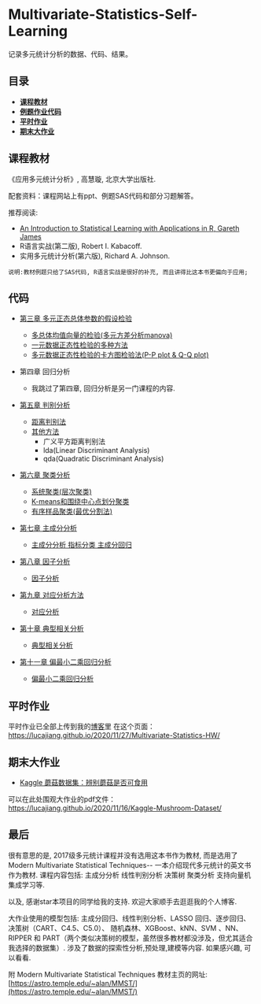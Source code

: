 # Multivariate-Statistics-Self-Learning

记录多元统计分析的数据、代码、结果。

## 目录
* [**课程教材**](#课程教材)
* [**例题作业代码**](#代码)
* [**平时作业**](#平时作业)
* [**期末大作业**](#期末大作业)


## 课程教材
《应用多元统计分析》, 高慧璇, 北京大学出版社.

配套资料：课程网站上有ppt、例题SAS代码和部分习题解答。

推荐阅读:
* [An Introduction to Statistical Learning
with Applications in R, Gareth James](
http://faculty.marshall.usc.edu/gareth-james/ISL/)
* R语言实战(第二版), Robert I. Kabacoff.
* 实用多元统计分析(第六版), Richard A. Johnson.
~~~
说明:教材例题只给了SAS代码, R语言实战是很好的补充, 而且讲得比这本书更偏向于应用;
~~~

## 代码
* [第三章 多元正态总体参数的假设检验](/chapter3) 
    * [多总体均值向量的检验(多元方差分析manova)](chapter3/hypothesis%20test%20for%20multivariable%20manova.R)
    * [一元数据正态性检验的多种方法](chapter3/hypothesis%20test%20for%20multivariable%20manova.R)
    * [多元数据正态性检验的卡方图检验法(P-P plot & Q-Q plot)](chapter3/hypothesis%20test%20for%20multivariable%20manova.R)


* 第四章 回归分析
  * 我跳过了第四章, 回归分析是另一门课程的内容.


* [第五章 判别分析](/chapter5)
    * [距离判别法](/chapter5/discriminant%20analysis_dist.R)
    * [其他方法](/chapter5/discriminant%20analysis_bayes_gendist_fisher.R)
      * 广义平方距离判别法
      * lda(Linear Discriminant Analysis)
      * qda(Quadratic Discriminant Analysis)


* [第六章 聚类分析](/chapter6)
  * [系统聚类(层次聚类)](chapter6/hierarchical%20agglomerative%20clustering.R)
  * [K-means和围绕中心点划分聚类](chapter6/kmeans%20pam.R)
  * [有序样品聚类(最优分割法)](chapter6/ordered%20clustering.R)


* [第七章 主成分分析](chapter7)
  * [主成分分析 指标分类 主成分回归](chapter7/pca.R)
  
* [第八章 因子分析](chapter8)
  * [因子分析](chapter8/fa.R)

* [第九章 对应分析方法](chapter9)
  * [对应分析](chapter9/ca.R)

* [第十章 典型相关分析](chapter10)
  * [典型相关分析](chapter10/ca.R)
  
* [第十一章 偏最小二乘回归分析](chapter11)
  * [偏最小二乘回归分析](chapter11/pls.R)
  
## 平时作业   
平时作业已全部上传到我的[博客](https://lucajiang.github.io/)里 
在这个页面：https://lucajiang.github.io/2020/11/27/Multivariate-Statistics-HW/
  
## 期末大作业 

* [Kaggle 蘑菇数据集：辨别蘑菇是否可食用](proj)

可以在此处围观大作业的pdf文件：https://lucajiang.github.io/2020/11/16/Kaggle-Mushroom-Dataset/

## 最后

很有意思的是, 2017级多元统计课程并没有选用这本书作为教材, 而是选用了Modern Multivariate Statistical Techniques--
一本介绍现代多元统计的英文书作为教材. 课程内容包括: 主成分分析 线性判别分析 决策树 聚类分析 支持向量机 集成学习等.

以及, 感谢star本项目的同学给我的支持. 欢迎大家顺手去逛逛我的个人博客.

大作业使用的模型包括: 主成分回归、线性判别分析、LASSO 回归、逐步回归、决策树（CART、C4.5、C5.0）、
随机森林、XGBoost、kNN、SVM 、NN、RIPPER 和 PART（两个类似决策树的模型，虽然很多教材都没涉及，但尤其适合我选择的数据集）. 涉及了数据的探索性分析,预处理,建模等内容. 如果感兴趣, 可以看看.

附 Modern Multivariate Statistical Techniques 教材主页的网址: [https://astro.temple.edu/~alan/MMST/](https://astro.temple.edu/~alan/MMST/)
